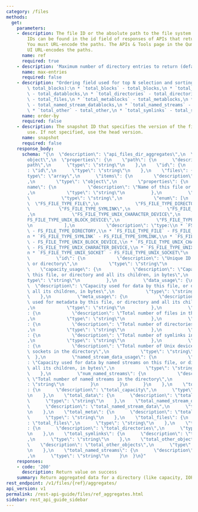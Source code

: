 ```yaml
---
category: /files
methods:
  get:
    parameters:
    - description: The file ID or the absolute path to the file system object. File
        IDs can be found in the id field of responses of APIs that return file attributes.
        You must URL-encode the paths. The APIs & Tools page in the Qumulo Core Web
        UI URL-encodes the paths.
      name: ref
      required: true
    - description: 'Maximum number of directory entries to return (defauilt: 1000)'
      name: max-entries
      required: false
    - description: "Ordering field used for top N selection and sorting (default:\
        \ total_blocks):\n * `total_blocks` - total_blocks,\n * `total_datablocks`\
        \ - total_datablocks,\n * `total_directories` - total_directories,\n * `total_files`\
        \ - total_files,\n * `total_metablocks` - total_metablocks,\n * `total_named_stream_datablocks`\
        \ - total_named_stream_datablocks,\n * `total_named_streams` - total_named_streams,\n\
        \ * `total_other` - total_other,\n * `total_symlinks` - total_symlinks"
      name: order-by
      required: false
    - description: The snapshot ID that specifies the version of the filesystem to
        use. If not specified, use the head version.
      name: snapshot
      required: false
    response_body:
      schema: "{\n  \"description\": \"api_files_dir_aggregates\",\n  \"type\": \"\
        object\",\n  \"properties\": {\n    \"path\": {\n      \"description\": \"\
        path\",\n      \"type\": \"string\"\n    },\n    \"id\": {\n      \"description\"\
        : \"id\",\n      \"type\": \"string\"\n    },\n    \"files\": {\n      \"\
        type\": \"array\",\n      \"items\": {\n        \"description\": \"files\"\
        ,\n        \"type\": \"object\",\n        \"properties\": {\n          \"\
        name\": {\n            \"description\": \"Name of this file or directory\"\
        ,\n            \"type\": \"string\"\n          },\n          \"type\": {\n\
        \            \"type\": \"string\",\n            \"enum\": [\n            \
        \  \"FS_FILE_TYPE_FILE\",\n              \"FS_FILE_TYPE_DIRECTORY\",\n   \
        \           \"FS_FILE_TYPE_SYMLINK\",\n              \"FS_FILE_TYPE_UNIX_PIPE\"\
        ,\n              \"FS_FILE_TYPE_UNIX_CHARACTER_DEVICE\",\n              \"\
        FS_FILE_TYPE_UNIX_BLOCK_DEVICE\",\n              \"FS_FILE_TYPE_UNIX_SOCKET\"\
        \n            ],\n            \"description\": \"type:\\n * `FS_FILE_TYPE_DIRECTORY`\
        \ - FS_FILE_TYPE_DIRECTORY,\\n * `FS_FILE_TYPE_FILE` - FS_FILE_TYPE_FILE,\\\
        n * `FS_FILE_TYPE_SYMLINK` - FS_FILE_TYPE_SYMLINK,\\n * `FS_FILE_TYPE_UNIX_BLOCK_DEVICE`\
        \ - FS_FILE_TYPE_UNIX_BLOCK_DEVICE,\\n * `FS_FILE_TYPE_UNIX_CHARACTER_DEVICE`\
        \ - FS_FILE_TYPE_UNIX_CHARACTER_DEVICE,\\n * `FS_FILE_TYPE_UNIX_PIPE` - FS_FILE_TYPE_UNIX_PIPE,\\\
        n * `FS_FILE_TYPE_UNIX_SOCKET` - FS_FILE_TYPE_UNIX_SOCKET\"\n          },\n\
        \          \"id\": {\n            \"description\": \"Unique ID of this file\
        \ or directory\",\n            \"type\": \"string\"\n          },\n      \
        \    \"capacity_usage\": {\n            \"description\": \"Capacity used by\
        \ this file, or directory and all its children, in bytes\",\n            \"\
        type\": \"string\"\n          },\n          \"data_usage\": {\n          \
        \  \"description\": \"Capacity used for data by this file, or directory and\
        \ all its children, in bytes\",\n            \"type\": \"string\"\n      \
        \    },\n          \"meta_usage\": {\n            \"description\": \"Capacity\
        \ used for metadata by this file, or directory and all its children, in bytes\"\
        ,\n            \"type\": \"string\"\n          },\n          \"num_files\"\
        : {\n            \"description\": \"Total number of files in the directory\"\
        ,\n            \"type\": \"string\"\n          },\n          \"num_directories\"\
        : {\n            \"description\": \"Total number of directories in the directory\"\
        ,\n            \"type\": \"string\"\n          },\n          \"num_symlinks\"\
        : {\n            \"description\": \"Total number of symlinks in the directory\"\
        ,\n            \"type\": \"string\"\n          },\n          \"num_other_objects\"\
        : {\n            \"description\": \"Total number of Unix devices, pipes, and\
        \ sockets in the directory\",\n            \"type\": \"string\"\n        \
        \  },\n          \"named_stream_data_usage\": {\n            \"description\"\
        : \"Capacity used for data by named streams on this file, or directory and\
        \ all its children, in bytes\",\n            \"type\": \"string\"\n      \
        \    },\n          \"num_named_streams\": {\n            \"description\":\
        \ \"Total number of named streams in the directory\",\n            \"type\"\
        : \"string\"\n          }\n        }\n      }\n    },\n    \"total_capacity\"\
        : {\n      \"description\": \"total_capacity\",\n      \"type\": \"string\"\
        \n    },\n    \"total_data\": {\n      \"description\": \"total_data\",\n\
        \      \"type\": \"string\"\n    },\n    \"total_named_stream_data\": {\n\
        \      \"description\": \"total_named_stream_data\",\n      \"type\": \"string\"\
        \n    },\n    \"total_meta\": {\n      \"description\": \"total_meta\",\n\
        \      \"type\": \"string\"\n    },\n    \"total_files\": {\n      \"description\"\
        : \"total_files\",\n      \"type\": \"string\"\n    },\n    \"total_directories\"\
        : {\n      \"description\": \"total_directories\",\n      \"type\": \"string\"\
        \n    },\n    \"total_symlinks\": {\n      \"description\": \"total_symlinks\"\
        ,\n      \"type\": \"string\"\n    },\n    \"total_other_objects\": {\n  \
        \    \"description\": \"total_other_objects\",\n      \"type\": \"string\"\
        \n    },\n    \"total_named_streams\": {\n      \"description\": \"total_named_streams\"\
        ,\n      \"type\": \"string\"\n    }\n  }\n}"
    responses:
    - code: '200'
      description: Return value on success
    summary: Return aggregated data for a directory (like capacity, IOPS, etc.)
rest_endpoint: /v1/files/{ref}/aggregates/
api_version: v1
permalink: /rest-api-guide/files/ref_aggregates.html
sidebar: rest_api_guide_sidebar
---
```

